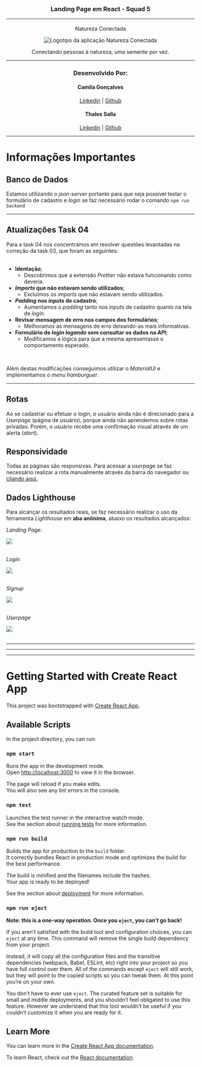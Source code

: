 <div align="center">


### Landing Page em React - Squad 5 <hr>

Natureza Conectada


<img align="center"  src="./src/assets/logo.png" alt="Logotipo da aplicação Natureza Conectada"><br>

Conectando pessoas à natureza, uma semente por vez.

</div>
  
***
<div align="center">

### Desenvolvido Por:

 #### Camila Gonçalves <br> 
  [Linkedin](https://www.linkedin.com/in/camilanpgoncalves/) | [Github](https://github.com/CamilaVerso)
 
   #### Thales Salla <br> 
  [Linkedin](https://www.linkedin.com/in/thales-salla/) | [Github](https://github.com/thalessalla)
  <br>
  <hr>
</div>

# Informações Importantes 

## Banco de Dados 

Estamos utilizando o *json-server* portanto para que seja possível testar o formulário de cadastro e *login* se faz necessário rodar o comando `npm run backend`
<hr>

## Atualizações Task 04

Para a task 04 nos concentramos em resolver questões levantadas na correção da task 03, que foram as seguintes: 
<br>
<br>
* **Identação**;
   - Descobrimos que a extensão *Prettier* não estava funcionando como deveria.
* ***Imports* que não estavam sendo utilizados**;
   - Excluímos os *imports* que não estavam sendo utilizados.
* ***Padding* nos *inputs* de cadastro**;
   - Aumentamos o *padding* tanto nos *inputs* de cadastro quanto na tela de *login*.
* **Revisar mensagem de erro nos campos dos formulários**;
   - Melhoramos as mensagens de erro deixando-as mais informativas.
* **Formulário de *login* *logando* sem consultar os dados na *API***;
   - Modificamos a lógica para que a mesma apresentasse o comportamento esperado.
<br>

  Além destas modificações conseguimos utilizar o *MaterialUI* e implementamos o *menu hamburguer*.
  
<hr>

## Rotas 

Ao se cadastrar ou efetuar o login, o usuário ainda não é direcionado para a *Userpage* (página de usuário), porque ainda não aprendemos sobre rotas privadas. Porém, o usuário recebe uma confirmação visual através de um alerta (*alert*).

## Responsividade

Todas as páginas são responsivas. 
Para acessar a *userpage* se faz necessário realizar a rota manualmente através da barra do navegador ou [cliando aqui.](https://natureza-conectada-cup7.vercel.app/userpage)

## Dados Lighthouse

Para alcançar os resultados reais, se faz necessário realizar o uso da ferramenta *Lighthouse* em **aba anônima**, abaixo os resultados alcançados:
<br>

*Landing Page*:

<img src="./src/assets/LP.webp">
<br>
<br>

*Login*

<img src="./src/assets/login.webp">
<br>
<br>

*Signup*

<img src="./src/assets/signup.webp">
<br>
<br>

*Userpage*

<img src="./src/assets/userpage.webp">
<br>
<br>
<hr>
<hr>
<hr>

# Getting Started with Create React App

This project was bootstrapped with [Create React App](https://github.com/facebook/create-react-app).

## Available Scripts

In the project directory, you can run:

### `npm start`

Runs the app in the development mode.\
Open [http://localhost:3000](http://localhost:3000) to view it in the browser.

The page will reload if you make edits.\
You will also see any lint errors in the console.

### `npm test`

Launches the test runner in the interactive watch mode.\
See the section about [running tests](https://facebook.github.io/create-react-app/docs/running-tests) for more information.

### `npm run build`

Builds the app for production to the `build` folder.\
It correctly bundles React in production mode and optimizes the build for the best performance.

The build is minified and the filenames include the hashes.\
Your app is ready to be deployed!

See the section about [deployment](https://facebook.github.io/create-react-app/docs/deployment) for more information.

### `npm run eject`

**Note: this is a one-way operation. Once you `eject`, you can’t go back!**

If you aren’t satisfied with the build tool and configuration choices, you can `eject` at any time. This command will remove the single build dependency from your project.

Instead, it will copy all the configuration files and the transitive dependencies (webpack, Babel, ESLint, etc) right into your project so you have full control over them. All of the commands except `eject` will still work, but they will point to the copied scripts so you can tweak them. At this point you’re on your own.

You don’t have to ever use `eject`. The curated feature set is suitable for small and middle deployments, and you shouldn’t feel obligated to use this feature. However we understand that this tool wouldn’t be useful if you couldn’t customize it when you are ready for it.

## Learn More

You can learn more in the [Create React App documentation](https://facebook.github.io/create-react-app/docs/getting-started).

To learn React, check out the [React documentation](https://reactjs.org/).
